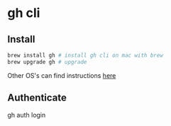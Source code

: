 # gh cli

## Install

```bash
brew install gh # install gh cli on mac with brew
brew upgrade gh # upgrade
```

Other OS's can find instructions [here](https://cli.github.com/manual/installation)

## Authenticate

gh auth login
